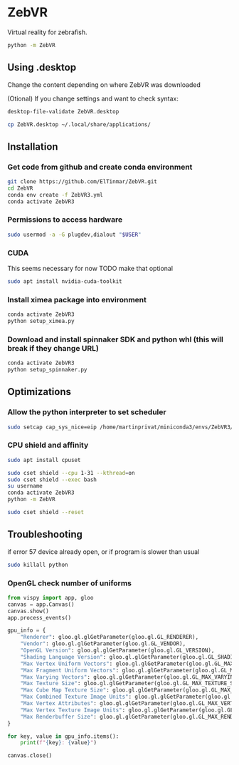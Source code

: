 # ZebVR

Virtual reality for zebrafish.

```bash
python -m ZebVR
```

## Using .desktop

Change the content depending on where ZebVR was downloaded

(Otional) If you change settings and want to check syntax:

```bash
desktop-file-validate ZebVR.desktop
```

```bash
cp ZebVR.desktop ~/.local/share/applications/
```

## Installation

### Get code from github and create conda environment

```bash
git clone https://github.com/ElTinmar/ZebVR.git
cd ZebVR
conda env create -f ZebVR3.yml
conda activate ZebVR3
```

### Permissions to access hardware

```bash
sudo usermod -a -G plugdev,dialout "$USER"
```

### CUDA

This seems necessary for now
TODO make that optional

```bash
sudo apt install nvidia-cuda-toolkit
```

### Install ximea package into environment


```bash
conda activate ZebVR3
python setup_ximea.py
```

### Download and install spinnaker SDK and python whl (this will break if they change URL)

```bash
conda activate ZebVR3
python setup_spinnaker.py
```

## Optimizations

### Allow the python interpreter to set scheduler

```bash
sudo setcap cap_sys_nice=eip /home/martinprivat/miniconda3/envs/ZebVR3/bin/python3.8
```

### CPU shield and affinity

```bash
sudo apt install cpuset
```

```bash
sudo cset shield --cpu 1-31 --kthread=on
sudo cset shield --exec bash
su username
conda activate ZebVR3
python -m ZebVR
```

```bash
sudo cset shield --reset
```


## Troubleshooting

if error 57 device already open, or if program is slower than usual

```bash
sudo killall python
```

### OpenGL check number of uniforms

```python
from vispy import app, gloo
canvas = app.Canvas()
canvas.show()
app.process_events()

gpu_info = {
    "Renderer": gloo.gl.glGetParameter(gloo.gl.GL_RENDERER),
    "Vendor": gloo.gl.glGetParameter(gloo.gl.GL_VENDOR),
    "OpenGL Version": gloo.gl.glGetParameter(gloo.gl.GL_VERSION),
    "Shading Language Version": gloo.gl.glGetParameter(gloo.gl.GL_SHADING_LANGUAGE_VERSION),
    "Max Vertex Uniform Vectors": gloo.gl.glGetParameter(gloo.gl.GL_MAX_VERTEX_UNIFORM_VECTORS),
    "Max Fragment Uniform Vectors": gloo.gl.glGetParameter(gloo.gl.GL_MAX_FRAGMENT_UNIFORM_VECTORS),
    "Max Varying Vectors": gloo.gl.glGetParameter(gloo.gl.GL_MAX_VARYING_VECTORS),
    "Max Texture Size": gloo.gl.glGetParameter(gloo.gl.GL_MAX_TEXTURE_SIZE),
    "Max Cube Map Texture Size": gloo.gl.glGetParameter(gloo.gl.GL_MAX_CUBE_MAP_TEXTURE_SIZE),
    "Max Combined Texture Image Units": gloo.gl.glGetParameter(gloo.gl.GL_MAX_COMBINED_TEXTURE_IMAGE_UNITS),
    "Max Vertex Attributes": gloo.gl.glGetParameter(gloo.gl.GL_MAX_VERTEX_ATTRIBS),
    "Max Vertex Texture Image Units": gloo.gl.glGetParameter(gloo.gl.GL_MAX_VERTEX_TEXTURE_IMAGE_UNITS),
    "Max Renderbuffer Size": gloo.gl.glGetParameter(gloo.gl.GL_MAX_RENDERBUFFER_SIZE),
}

for key, value in gpu_info.items():
    print(f"{key}: {value}")

canvas.close()
```
